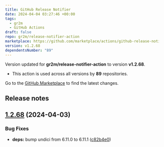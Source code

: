 ```yaml
---
title: GitHub Release Notifier
date: 2024-04-04 03:27:46 +00:00
tags:
  - gr2m
  - GitHub Actions
draft: false
repo: gr2m/release-notifier-action
marketplace: https://github.com/marketplace/actions/github-release-notifier
version: v1.2.68
dependentsNumber: "89"
---
```



Version updated for **gr2m/release-notifier-action** to version **v1.2.68**.
- This action is used across all versions by **89** repositories.

Go to the [GitHub Marketplace](https://github.com/marketplace/actions/github-release-notifier) to find the latest changes.

## Release notes

## [1.2.68](https://github.com/gr2m/release-notifier-action/compare/v1.2.67...v1.2.68) (2024-04-03)


### Bug Fixes

* **deps:** bump undici from 6.11.0 to 6.11.1 ([c82b4e0](https://github.com/gr2m/release-notifier-action/commit/c82b4e0cc073a0bb79c42785af3aeb14ad9d898a))




